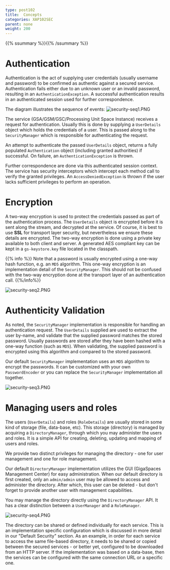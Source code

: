 ```yaml
---
type: post102
title:  Concepts
categories: XAP102SEC
parent: none
weight: 200
---
```


{{% ssummary %}}{{% /ssummary %}}

# Authentication

Authentication is the act of supplying user credentials (usually username and password) to be confirmed as authentic against a secured service. Authentication fails either due to an unknown user or an invalid password, resulting in an `AuthenticationException`. A successful authentication results in an authenticated session used for further correspondence.

The diagram illustrates the sequence of events:
![security-seq1.PNG](/attachment_files/security-seq1.PNG)

The service (GSA/GSM/GSC/Processing Unit Space Instance) receives a request for authentication. Usually this is done by supplying a `UserDetails` object which holds the credentials of a user. This is passed along to the `SecurityManager` which is responsible for authenticating the request.

An attempt to authenticate the passed `UserDetails` object, returns a fully populated `Authentication` object (including granted authorities) if successful. On failure, an `AuthenticationException` is thrown.

Further correspondence are done via this authenticated session context. The service has security interceptors which intercept each method call to verify the granted privileges. An `AccessDeniedException` is thrown if the user lacks sufficient privileges to perform an operation.

# Encryption

A two-way encryption is used to protect the credentials passed as part of the authentication process. The `UserDetails` object is encrypted before it is sent along the stream, and decrypted at the service. Of course, it is best to use **SSL** for transport layer security, but nevertheless we ensure these details are encrypted. The two-way encryption is done using a private key available to both client and server. A generated AES compliant key can be kept in a `gs-keystore.key` file located in the classpath.

{{% info %}}
Note that a password is usually encrypted using a one-way hash function, e.g. an `MD5` algorithm. This one-way encryption is an implementation detail of the `SecurityManager`. This should not be confused with the two-way encryption done at the transport layer of an authentication call.
{{%/info%}}

![security-seq2.PNG](/attachment_files/security-seq2.PNG)

# Authenticity Validation

As noted, the `SecurityManager` implementation is responsible for handling an authentication request. The `UserDetails` supplied are used to extract the user by-name, and validate that the supplied password matches the stored password. Usually passwords are stored after they have been hashed with a one-way function (such as `MD5`). When validating, the supplied password is encrypted using this algorithm and compared to the stored password.

Our default `SecurityManager` implementation uses an `MD5` algorithm to encrypt the passwords. It can be customized with your own `PasswordEncoder` or you can replace the `SecurityManager` implementation all together.

![security-seq3.PNG](/attachment_files/security-seq3.PNG)

# Managing users and roles

The users (`UserDetails`) and roles (`RoleDetails`) are usually stored in some kind of storage (file, data-base, etc). This storage (directory) is managed by acquiring a `DirectoryManager`, through which you may administer the users and roles. It is a simple API for creating, deleting, updating and mapping of users and roles.

We provide two distinct privileges for managing the directory - one for user management and one for role management.

Our default `DirectoryManager` implementation utilizes the GUI (GigaSpaces Management Center) for easy administration. When our default directory is first created, only an `admin/admin` user may be allowed to access and administer the directory. After which, this user can be deleted - but don't forget to provide another user with management capabilities.

You may manage the directory directly using the `DirectoryManager` API. It has a clear distinction between a `UserManager` and a `RoleManager`.

![security-seq4.PNG](/attachment_files/security-seq4.PNG)

The directory can be shared or defined individually for each service. This is an implementation specific configuration which is discussed in more detail in our "Default Security" section. As an example, in order for each service to access the same file-based directory, it needs to be shared or copied between the secured services - or better yet, configured to be downloaded from an HTTP server. If the implementation was based on a data-base, then the services can be configured with the same connection URL or a specific one.
